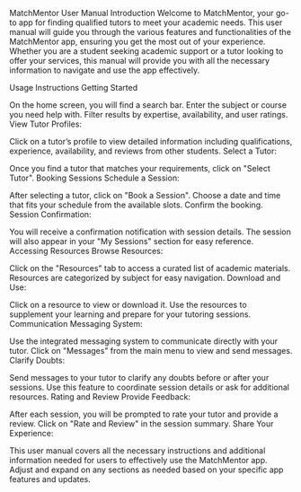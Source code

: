 MatchMentor User Manual
Introduction
Welcome to MatchMentor, your go-to app for finding qualified tutors to meet your academic needs. This user manual will guide you through the various features and functionalities of the MatchMentor app, ensuring you get the most out of your experience. Whether you are a student seeking academic support or a tutor looking to offer your services, this manual will provide you with all the necessary information to navigate and use the app effectively.

Usage Instructions
Getting Started

On the home screen, you will find a search bar.
Enter the subject or course you need help with.
Filter results by expertise, availability, and user ratings.
View Tutor Profiles:

Click on a tutor’s profile to view detailed information including qualifications, experience, availability, and reviews from other students.
Select a Tutor:

Once you find a tutor that matches your requirements, click on "Select Tutor".
Booking Sessions
Schedule a Session:

After selecting a tutor, click on "Book a Session".
Choose a date and time that fits your schedule from the available slots.
Confirm the booking.
Session Confirmation:

You will receive a confirmation notification with session details.
The session will also appear in your "My Sessions" section for easy reference.
Accessing Resources
Browse Resources:

Click on the "Resources" tab to access a curated list of academic materials.
Resources are categorized by subject for easy navigation.
Download and Use:

Click on a resource to view or download it.
Use the resources to supplement your learning and prepare for your tutoring sessions.
Communication
Messaging System:

Use the integrated messaging system to communicate directly with your tutor.
Click on "Messages" from the main menu to view and send messages.
Clarify Doubts:

Send messages to your tutor to clarify any doubts before or after your sessions.
Use this feature to coordinate session details or ask for additional resources.
Rating and Review
Provide Feedback:

After each session, you will be prompted to rate your tutor and provide a review.
Click on "Rate and Review" in the session summary.
Share Your Experience:

This user manual covers all the necessary instructions and additional information needed for users to effectively use the MatchMentor app. Adjust and expand on any sections as needed based on your specific app features and updates.

